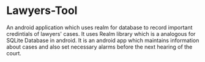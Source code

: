 # Lawyers-Tool
An android application which uses realm for database to record important credintials of lawyers' cases.
It uses Realm library which is a analogous for SQLite Database in android. It is an android app which maintains information about cases and also
set necessary alarms before the next hearing of the court.

